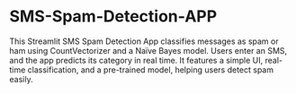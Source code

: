 # SMS-Spam-Detection-APP
This Streamlit SMS Spam Detection App classifies messages as spam or ham using CountVectorizer and a Naïve Bayes model. Users enter an SMS, and the app predicts its category in real time. It features a simple UI, real-time classification, and a pre-trained model, helping users detect spam easily. 
